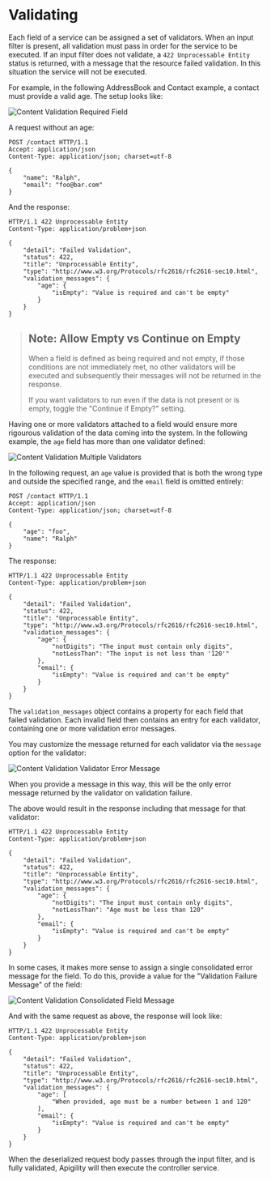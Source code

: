 Validating
==========

Each field of a service can be assigned a set of validators.  When an input filter is present, all
validation must pass in order for the service to be executed. If an input filter does not validate,
a `422 Unprocessable Entity` status is returned, with a message that the resource failed validation.
In this situation the service will not be executed.

For example, in the following AddressBook and Contact example, a contact must provide a valid age.
The setup looks like:

![Content Validation Required Field](/asset/apigility-documentation/img/content-validation-validating-required-field.jpg)

A request without an age:

```HTTP
POST /contact HTTP/1.1
Accept: application/json
Content-Type: application/json; charset=utf-8

{
    "name": "Ralph",
    "email": "foo@bar.com"
}
```

And the response:

```HTTP
HTTP/1.1 422 Unprocessable Entity
Content-Type: application/problem+json

{
    "detail": "Failed Validation",
    "status": 422,
    "title": "Unprocessable Entity",
    "type": "http://www.w3.org/Protocols/rfc2616/rfc2616-sec10.html",
    "validation_messages": {
        "age": {
            "isEmpty": "Value is required and can't be empty"
        }
    }
}
```

> ## Note: Allow Empty vs Continue on Empty
>
> When a field is defined as being required and not empty, if those conditions are not immediately
> met, no other validators will be executed and subsequently their messages will not be returned in
> the response.
>
> If you want validators to run even if the data is not present or is empty, toggle the "Continue if
> Empty?" setting.

Having one or more validators attached to a field would ensure more rigourous validation of the 
data coming into the system. In the following example, the `age` field has more than one validator
defined:

![Content Validation Multiple Validators](/asset/apigility-documentation/img/content-validation-validating-3-validators.jpg)

In the following request, an `age` value is provided that is both the wrong type and outside the
specified range, and the `email` field is omitted entirely:

```HTTP
POST /contact HTTP/1.1
Accept: application/json
Content-Type: application/json; charset=utf-8

{
    "age": "foo",
    "name": "Ralph"
}
```

The response:

```HTTP
HTTP/1.1 422 Unprocessable Entity
Content-Type: application/problem+json

{
    "detail": "Failed Validation",
    "status": 422,
    "title": "Unprocessable Entity",
    "type": "http://www.w3.org/Protocols/rfc2616/rfc2616-sec10.html",
    "validation_messages": {
        "age": {
            "notDigits": "The input must contain only digits",
            "notLessThan": "The input is not less than '120'"
        },
        "email": {
            "isEmpty": "Value is required and can't be empty"
        }
    }
}
```

The `validation_messages` object contains a property for each field that failed validation. Each
invalid field then contains an entry for each validator, containing one or more validation error
messages.

You may customize the message returned for each validator via the `message` option for the
validator:

![Content Validation Validator Error Message](/asset/apigility-documentation/img/content-validation-validating-special-validator-message.jpg)

When you provide a message in this way, this will be the only error message returned by the
validator on validation failure.

The above would result in the response including that message for that validator:

```HTTP
HTTP/1.1 422 Unprocessable Entity
Content-Type: application/problem+json

{
    "detail": "Failed Validation",
    "status": 422,
    "title": "Unprocessable Entity",
    "type": "http://www.w3.org/Protocols/rfc2616/rfc2616-sec10.html",
    "validation_messages": {
        "age": {
            "notDigits": "The input must contain only digits",
            "notLessThan": "Age must be less than 120"
        },
        "email": {
            "isEmpty": "Value is required and can't be empty"
        }
    }
}
```

In some cases, it makes more sense to assign a single consolidated error message for the field.
To do this, provide a value for the "Validation Failure Message" of the field:

![Content Validation Consolidated Field Message](/asset/apigility-documentation/img/content-validation-validating-consolidated-field-message.jpg)

And with the same request as above, the response will look like:

```HTTP
HTTP/1.1 422 Unprocessable Entity
Content-Type: application/problem+json

{
    "detail": "Failed Validation",
    "status": 422,
    "title": "Unprocessable Entity",
    "type": "http://www.w3.org/Protocols/rfc2616/rfc2616-sec10.html",
    "validation_messages": {
        "age": [
            "When provided, age must be a number between 1 and 120"
        ],
        "email": {
            "isEmpty": "Value is required and can't be empty"
        }
    }
}
```

When the deserialized request body passes through the input filter, and is fully validated, 
Apigility will then execute the controller service.
